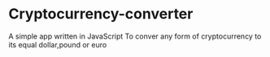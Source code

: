# Cryptocurrency-converter
A simple app written in JavaScript To conver any form of cryptocurrency to its equal dollar,pound or euro 

